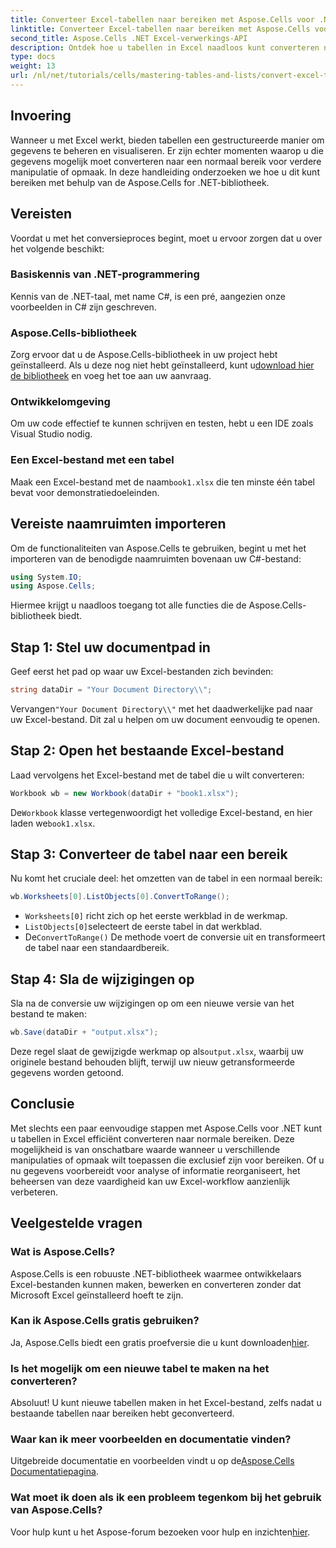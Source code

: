 ```yaml
---
title: Converteer Excel-tabellen naar bereiken met Aspose.Cells voor .NET
linktitle: Converteer Excel-tabellen naar bereiken met Aspose.Cells voor .NET
second_title: Aspose.Cells .NET Excel-verwerkings-API
description: Ontdek hoe u tabellen in Excel naadloos kunt converteren naar normale bereiken met behulp van de krachtige Aspose.Cells voor .NET-bibliotheek. Deze stapsgewijze handleiding behandelt alles van het instellen van uw omgeving tot het uitvoeren van de conversie.
type: docs
weight: 13
url: /nl/net/tutorials/cells/mastering-tables-and-lists/convert-excel-tables-to-range/
---
```

## Invoering

Wanneer u met Excel werkt, bieden tabellen een gestructureerde manier om gegevens te beheren en visualiseren. Er zijn echter momenten waarop u die gegevens mogelijk moet converteren naar een normaal bereik voor verdere manipulatie of opmaak. In deze handleiding onderzoeken we hoe u dit kunt bereiken met behulp van de Aspose.Cells for .NET-bibliotheek.

## Vereisten
Voordat u met het conversieproces begint, moet u ervoor zorgen dat u over het volgende beschikt:

### Basiskennis van .NET-programmering
Kennis van de .NET-taal, met name C#, is een pré, aangezien onze voorbeelden in C# zijn geschreven.

### Aspose.Cells-bibliotheek
 Zorg ervoor dat u de Aspose.Cells-bibliotheek in uw project hebt geïnstalleerd. Als u deze nog niet hebt geïnstalleerd, kunt u[download hier de bibliotheek](https://releases.aspose.com/cells/net/) en voeg het toe aan uw aanvraag.

### Ontwikkelomgeving
Om uw code effectief te kunnen schrijven en testen, hebt u een IDE zoals Visual Studio nodig.

### Een Excel-bestand met een tabel
 Maak een Excel-bestand met de naam`book1.xlsx` die ten minste één tabel bevat voor demonstratiedoeleinden.

## Vereiste naamruimten importeren
Om de functionaliteiten van Aspose.Cells te gebruiken, begint u met het importeren van de benodigde naamruimten bovenaan uw C#-bestand:

```csharp
using System.IO;
using Aspose.Cells;
```

Hiermee krijgt u naadloos toegang tot alle functies die de Aspose.Cells-bibliotheek biedt.

## Stap 1: Stel uw documentpad in
Geef eerst het pad op waar uw Excel-bestanden zich bevinden:

```csharp
string dataDir = "Your Document Directory\\";
```
 Vervangen`"Your Document Directory\\"` met het daadwerkelijke pad naar uw Excel-bestand. Dit zal u helpen om uw document eenvoudig te openen.

## Stap 2: Open het bestaande Excel-bestand
Laad vervolgens het Excel-bestand met de tabel die u wilt converteren:

```csharp
Workbook wb = new Workbook(dataDir + "book1.xlsx");
```
 De`Workbook` klasse vertegenwoordigt het volledige Excel-bestand, en hier laden we`book1.xlsx`.

## Stap 3: Converteer de tabel naar een bereik
Nu komt het cruciale deel: het omzetten van de tabel in een normaal bereik:

```csharp
wb.Worksheets[0].ListObjects[0].ConvertToRange();
```

- `Worksheets[0]` richt zich op het eerste werkblad in de werkmap.
- `ListObjects[0]`selecteert de eerste tabel in dat werkblad.
-  De`ConvertToRange()` De methode voert de conversie uit en transformeert de tabel naar een standaardbereik.

## Stap 4: Sla de wijzigingen op
Sla na de conversie uw wijzigingen op om een nieuwe versie van het bestand te maken:

```csharp
wb.Save(dataDir + "output.xlsx");
```
 Deze regel slaat de gewijzigde werkmap op als`output.xlsx`, waarbij uw originele bestand behouden blijft, terwijl uw nieuw getransformeerde gegevens worden getoond.

## Conclusie
Met slechts een paar eenvoudige stappen met Aspose.Cells voor .NET kunt u tabellen in Excel efficiënt converteren naar normale bereiken. Deze mogelijkheid is van onschatbare waarde wanneer u verschillende manipulaties of opmaak wilt toepassen die exclusief zijn voor bereiken. Of u nu gegevens voorbereidt voor analyse of informatie reorganiseert, het beheersen van deze vaardigheid kan uw Excel-workflow aanzienlijk verbeteren.

## Veelgestelde vragen

### Wat is Aspose.Cells?
Aspose.Cells is een robuuste .NET-bibliotheek waarmee ontwikkelaars Excel-bestanden kunnen maken, bewerken en converteren zonder dat Microsoft Excel geïnstalleerd hoeft te zijn.

### Kan ik Aspose.Cells gratis gebruiken?
Ja, Aspose.Cells biedt een gratis proefversie die u kunt downloaden[hier](https://releases.aspose.com/cells/net/).

### Is het mogelijk om een nieuwe tabel te maken na het converteren?
Absoluut! U kunt nieuwe tabellen maken in het Excel-bestand, zelfs nadat u bestaande tabellen naar bereiken hebt geconverteerd.

### Waar kan ik meer voorbeelden en documentatie vinden?
 Uitgebreide documentatie en voorbeelden vindt u op de[Aspose.Cells Documentatiepagina](https://reference.aspose.com/cells/net/).

### Wat moet ik doen als ik een probleem tegenkom bij het gebruik van Aspose.Cells?
 Voor hulp kunt u het Aspose-forum bezoeken voor hulp en inzichten[hier](https://forum.aspose.com/c/cells/9).
